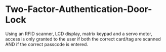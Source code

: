 # Two-Factor-Authentication-Door-Lock
Using an RFID scanner, LCD display, matrix keypad and a servo motor, access is only granted to the user if both the correct card/tag are scanned AND if the correct passcode is entered.
